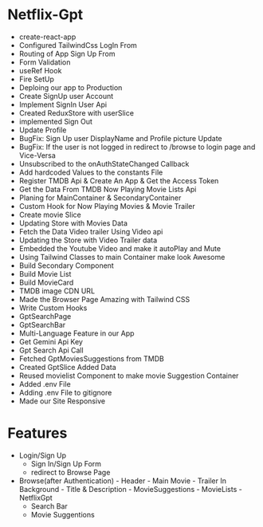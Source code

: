# Netflix-Gpt

- create-react-app
- Configured TailwindCss
  LogIn From
- Routing of App
  Sign Up From
- Form Validation
- useRef Hook
- Fire SetUp
- Deploing our app to Production
- Create SignUp user Account
- Implement SignIn User Api
- Created ReduxStore with userSlice
- implemented Sign Out
- Update Profile
- BugFix: Sign Up user DisplayName and Profile picture Update
- BugFix: If the user is not logged in redirect to /browse to login page and Vice-Versa
- Unsubscribed to the onAuthStateChanged Callback
- Add hardcoded Values to the constants File
- Register TMDB Api & Create An App & Get the Access Token
- Get the Data From TMDB Now Playing Movie Lists Api
- Planing for MainContainer & SecondaryContainer
- Custom Hook for Now Playing Movies & Movie Trailer
- Create movie Slice
- Updating Store with Movies Data
- Fetch the Data Video trailer Using Video api
- Updating the Store with Video Trailer data
- Embedded the Youtube Video and make it autoPlay and Mute
- Using Tailwind Classes to main Container make look Awesome
- Build Secondary Component
- Build Movie List
- Build MovieCard
- TMDB image CDN URL
- Made the Browser Page Amazing with Tailwind CSS
- Write Custom Hooks
- GptSearchPage
- GptSearchBar
- Multi-Language Feature in our App
- Get Gemini Api Key
- Gpt Search Api Call
- Fetched GptMoviesSuggestions from TMDB
- Created GptSlice Added Data
- Reused movielist Component to make movie Suggestion Container
- Added .env File
- Adding .env File to gitignore
- Made our Site Responsive

# Features

- Login/Sign Up
  - Sign In/Sign Up Form
  - redirect to Browse Page
- Browse(after Authentication) - Header - Main Movie - Trailer In Background - Title & Description - MovieSuggestions - MovieLists
  -NetflixGpt
  - Search Bar
  - Movie Suggentions
